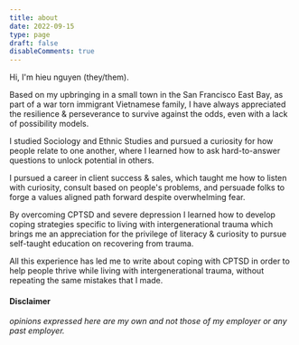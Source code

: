 ```yaml
---
title: about
date: 2022-09-15
type: page
draft: false
disableComments: true
---
```


Hi, I'm hieu nguyen (they/them).

Based on my upbringing in a small town in the San Francisco East Bay, as part of a war torn immigrant Vietnamese family, I have always appreciated the resilience & perseverance to survive against the odds, even with a lack of possibility models.  
  
I studied Sociology and Ethnic Studies and pursued a curiosity for how people relate to one another, where I learned how to ask hard-to-answer questions to unlock potential in others.  
  
I pursued a career in client success & sales, which taught me how to listen with curiosity, consult based on people's problems, and persuade folks to forge a values aligned path forward despite overwhelming fear.  
  
By overcoming CPTSD and severe depression I learned how to develop coping strategies specific to living with intergenerational trauma which brings me an appreciation for the privilege of literacy & curiosity to pursue self-taught education on recovering from trauma.   
  
All this experience has led me to write about coping with CPTSD in order to help people thrive while living with intergenerational trauma, without repeating the same mistakes that I made.

#### Disclaimer
*opinions expressed here are my own and not those of my employer or any past employer.*
